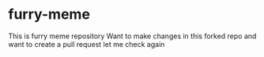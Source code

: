 # furry-meme
This is furry meme repository
Want to make changes in this forked repo and want to create a pull request
let me check again
